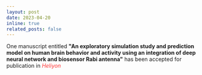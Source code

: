 ```yaml
---
layout: post
date: 2023-04-20
inline: true
related_posts: false
---
```


One manuscript entitled <b>"An exploratory simulation study and prediction model on human brain behavior and activity using an integration of deep neural network and biosensor Rabi antenna"</b> has been accepted for publication in <span style="color: #FF3636;"><i>Heliyon</i></span>